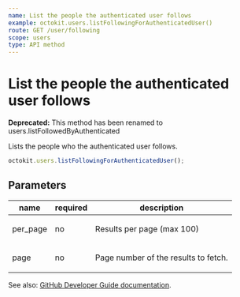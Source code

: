 ```yaml
---
name: List the people the authenticated user follows
example: octokit.users.listFollowingForAuthenticatedUser()
route: GET /user/following
scope: users
type: API method
---
```


# List the people the authenticated user follows

**Deprecated:** This method has been renamed to users.listFollowedByAuthenticated

Lists the people who the authenticated user follows.

```js
octokit.users.listFollowingForAuthenticatedUser();
```

## Parameters

<table>
  <thead>
    <tr>
      <th>name</th>
      <th>required</th>
      <th>description</th>
    </tr>
  </thead>
  <tbody>
    <tr><td>per_page</td><td>no</td><td>

Results per page (max 100)

</td></tr>
<tr><td>page</td><td>no</td><td>

Page number of the results to fetch.

</td></tr>
  </tbody>
</table>

See also: [GitHub Developer Guide documentation](https://developer.github.com/v3/users/followers/#list-the-people-the-authenticated-user-follows).
